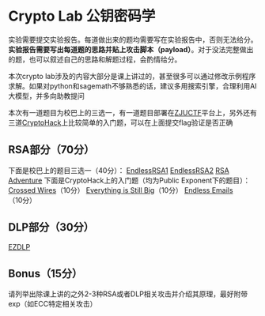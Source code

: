 # Crypto Lab 公钥密码学

实验需要提交实验报告。每道做出来的题均需要写在实验报告中，否则无法给分。**实验报告需要写出每道题的思路并贴上攻击脚本（payload）**。对于没法完整做出的题，也可以叙述自己的思路和解题过程，会酌情给分。

本次crypto lab涉及的内容大部分是课上讲过的，甚至很多可以通过修改示例程序求解。如果对python和sagemath不够熟悉的话，建议多用搜索引擎，合理利用AI大模型，并多向助教提问

本次有一道题目为校巴上的三选一，有一道题目部署在[ZJUCTF](https://ctf.zjusec.com/games/5)平台上，另外还有三道[CryptoHack](https://cryptohack.org/challenges/)上比较简单的入门题，可以在上面提交flag验证是否正确

## RSA部分（70分）
下面是校巴上的题目三选一（40分）：
[EndlessRSA1](https://zjusec.com/challenges/82)
[EndlessRSA2](https://zjusec.com/challenges/83)
[RSA Adventure](https://zjusec.com/challenges/98)
下面是CryptoHack上的入门题（均为Public Exponent下的题目）：
[Crossed Wires](https://cryptohack.org/challenges/rsa/)（10分）
[Everything is Still Big](https://cryptohack.org/challenges/rsa/)（10分）
[Endless Emails](https://cryptohack.org/challenges/rsa/)（10分）

## DLP部分（30分）

[EZDLP](https://ctf.zjusec.com/games/5/challenges)

## Bonus（15分）

请列举出除课上讲的之外2-3种RSA或者DLP相关攻击并介绍其原理，最好附带exp（如ECC特定相关攻击）